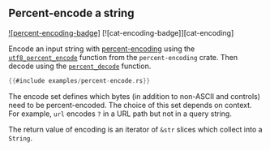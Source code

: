 ## Percent-encode a string

[![percent-encoding-badge]][percent-encoding] [![cat-encoding-badge]][cat-encoding]

Encode an input string with [percent-encoding] using the [`utf8_percent_encode`]
function from the `percent-encoding` crate. Then decode using the [`percent_decode`]
function.

```rust
{{#include examples/percent-encode.rs}}
```

The encode set defines which bytes (in addition to non-ASCII and controls) need
to be percent-encoded. The choice of this set depends on context. For example,
`url` encodes `?` in a URL path but not in a query string.

The return value of encoding is an iterator of `&str` slices which collect into
a `String`.

[`percent_decode`]: https://docs.rs/percent-encoding/*/percent_encoding/fn.percent_decode.html
[`utf8_percent_encode`]: https://docs.rs/percent-encoding/*/percent_encoding/fn.utf8_percent_encode.html

[percent-encoding]: https://en.wikipedia.org/wiki/Percent-encoding
